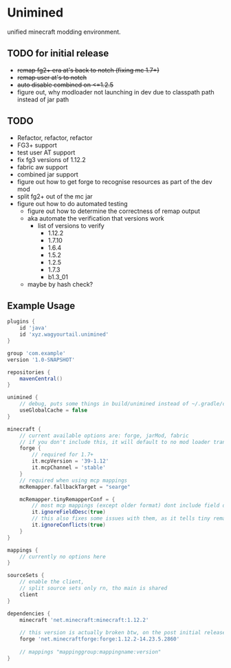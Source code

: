 # Unimined

unified minecraft modding environment.

## TODO for initial release
* ~~remap fg2+ era at's back to notch (fixing mc 1.7+)~~
* ~~remap user at's to notch~~
* ~~auto disable combined on <=1.2.5~~
* figure out, why modloader not launching in dev due to classpath path instead of jar path

## TODO
* Refactor, refactor, refactor
* FG3+ support
* test user AT support
* fix fg3 versions of 1.12.2
* fabric aw support
* combined jar support
* figure out how to get forge to recognise resources as part of the dev mod
* split fg2+ out of the mc jar
* figure out how to do automated testing
  * figure out how to determine the correctness of remap output
  * aka automate the verification that versions work
    * list of versions to verify
      * 1.12.2
      * 1.7.10
      * 1.6.4
      * 1.5.2
      * 1.2.5
      * 1.7.3
      * b1.3_01
  * maybe by hash check?

## Example Usage
```groovy
plugins {
    id 'java'
    id 'xyz.wagyourtail.unimined'
}

group 'com.example'
version '1.0-SNAPSHOT'

repositories {
    mavenCentral()
}

unimined {
    // debug, puts some things in build/unimined instead of ~/.gradle/caches/unimined
    useGlobalCache = false
}

minecraft {
    // current available options are: forge, jarMod, fabric
    // if you don't include this, it will default to no mod loader transforms
    forge {
        // required for 1.7+
        it.mcpVersion = '39-1.12'
        it.mcpChannel = 'stable'
    }
    // required when using mcp mappings
    mcRemapper.fallbackTarget = "searge"

    mcRemapper.tinyRemapperConf = {
        // most mcp mappings (except older format) dont include field desc
        it.ignoreFieldDesc(true)
        // this also fixes some issues with them, as it tells tiny remapper to try harder to resolve conflicts
        it.ignoreConflicts(true)
    }
}

mappings {
    // currently no options here
}

sourceSets {
    // enable the client,
    // split source sets only rn, tho main is shared
    client
}

dependencies {
    minecraft 'net.minecraft:minecraft:1.12.2'
    
    // this version is actually broken btw, on the post initial release roadmap to fix
    forge 'net.minecraftforge:forge:1.12.2-14.23.5.2860'
    
    // mappings "mappinggroup:mappingname:version"
}
```
